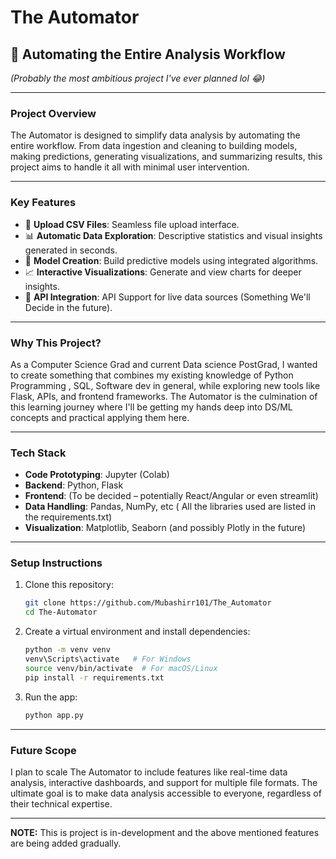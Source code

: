 # **The Automator**

## 🚀 Automating the Entire Analysis Workflow  
*(Probably the most ambitious project I've ever planned lol 😂)*

---

### **Project Overview**  
The Automator is designed to simplify data analysis by automating the entire workflow. From data ingestion and cleaning to building models, making predictions, generating visualizations, and summarizing results, this project aims to handle it all with minimal user intervention.

---

### **Key Features**  
- 📁 **Upload CSV Files**: Seamless file upload interface.  
- 📊 **Automatic Data Exploration**: Descriptive statistics and visual insights generated in seconds.  
- 🤖 **Model Creation**: Build predictive models using integrated algorithms.  
- 📈 **Interactive Visualizations**: Generate and view charts for deeper insights.  
- 📡 **API Integration**: API Support for live data sources (Something We'll Decide in the future).  

---

### **Why This Project?**  
As a Computer Science Grad and current Data science PostGrad, I wanted to create something that combines my existing knowledge of Python Programming , SQL, Software dev in general, while exploring new tools like Flask, APIs, and frontend frameworks. 
The Automator is the culmination of this learning journey where I'll be getting my hands deep into DS/ML concepts and practical applying them here.

---

### **Tech Stack**  
- **Code Prototyping**: Jupyter (Colab)
- **Backend**: Python, Flask  
- **Frontend**: (To be decided – potentially React/Angular or even streamlit)  
- **Data Handling**: Pandas, NumPy, etc ( All the libraries used are listed in the requirements.txt)
- **Visualization**: Matplotlib, Seaborn (and possibly Plotly in the future)  

---

### **Setup Instructions**  
1. Clone this repository:  
   ```bash
   git clone https://github.com/Mubashirr101/The_Automator
   cd The-Automator
   ```

2. Create a virtual environment and install dependencies:  
   ```bash
   python -m venv venv
   venv\Scripts\activate   # For Windows
   source venv/bin/activate  # For macOS/Linux
   pip install -r requirements.txt
   ```

3. Run the app:  
   ```bash
   python app.py
   ```

---

### **Future Scope**  
I plan to scale The Automator to include features like real-time data analysis, interactive dashboards, and support for multiple file formats. The ultimate goal is to make data analysis accessible to everyone, regardless of their technical expertise.

---

**NOTE:** This is project is in-development and the above mentioned features are being added gradually.
